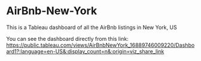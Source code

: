 # AirBnb-New-York
This is a Tableau dashboard of all the AirBnb listings in New York, US

You can see the dashboard directly from this link: https://public.tableau.com/views/AirBnbNewYork_16889746009220/Dashboard1?:language=en-US&:display_count=n&:origin=viz_share_link
